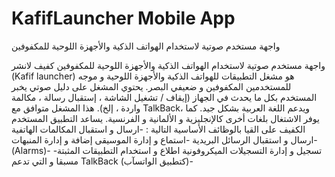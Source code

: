  # KafifLauncher Mobile App
واجهة مستخدم صوتية لاستخدام الهواتف الذكية والأجهزة اللوحية للمكفوفين

واجهة مستخدم صوتية لاستخدام الهواتف الذكية والأجهزة اللوحية للمكفوفين
كفيف لانشر (Kafif launcher) هو مشغل التطبيقات للهواتف الذكية والأجهزة اللوحية و موجه للمستخدمين المكفوفين و ضعيفي البصر. يحتوي المشغل على دليل صوتي يخبر المستخدم بكل ما يحدث في الجهاز (إيقاف / تشغيل الشاشة ، إستقبال رسالة ، مكالمة واردة ، إلخ). هذا المشغل متوافق مع TalkBack، ويدعم اللغة العربية بشكل جيد.
كما يوفر الاشتغال بلغات أخرى كالإنجليزية و الألمانية و الفرنسية.
يساعد التطبيق المستخدم الكفيف على القيا  بالوظائف الأساسية التالية :
-ارسال و استقبال المكالمات الهاتفية
-ارسال و استقبال الرسائل البريدية
-استماع و إدارة الموسيقى
إضافة و إدارة المنبهات (Alarms)-
-تسجيل و إدارة التسجيلات الميكروفونية
اطلاع و استخدام التطبيقات المثبتة مسبقا و التي تدعم TalkBack (كتطبيق الواتسآب)-
